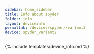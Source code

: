```yaml
---
sidebar: home_sidebar
title: Info about spyder
folder: info
layout: deviceinfo
permalink: /devices/spyder//variant2
device: spyder_variant2
---
```

{% include templates/device_info.md %}
